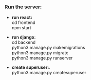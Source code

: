 ### Run the server:

- **run react:**    
cd frontend     
npm start       

- **run django:**            
cd backend          
python3 manage.py makemigrations     
python3 manage.py migrate    
python3 manage.py runserver


- **create superuser:**.       
python3 manage.py createsuperuser
